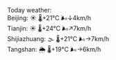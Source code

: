 Today weather:  
Beijing: ☀️   🌡️+21°C 🌬️↓4km/h  
Tianjin: ☀️   🌡️+24°C 🌬️↗7km/h  
Shijiazhuang: 🌫  🌡️+21°C 🌬️→7km/h  
Tangshan: 🌦   🌡️+19°C 🌬️→6km/h  
